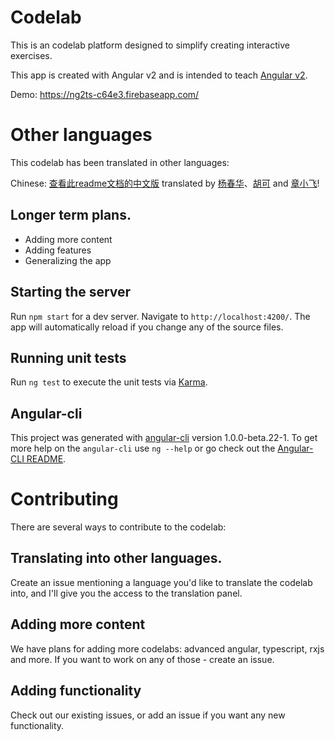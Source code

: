 # Codelab
This is an codelab platform designed to simplify creating interactive exercises.

This app is created with Angular v2 and is intended to teach [Angular v2](https://angular.io).

Demo:
https://ng2ts-c64e3.firebaseapp.com/

# Other languages
This codelab has been translated in other languages:

Chinese: [查看此readme文档的中文版](https://github.com/kirjs/ng2-codelab/blob/master/translations/zh/README.md) translated by [杨春华](https://github.com/jsrj78)、[胡可](https://github.com/KevinHu-1024) and [章小飞](https://github.com/damoqiongqiu)!


## Longer term plans.
* Adding more content
* Adding features
* Generalizing the app

## Starting the server
Run `npm start` for a dev server. Navigate to `http://localhost:4200/`.
The app will automatically reload if you change any of the source files.

## Running unit tests
Run `ng test` to execute the unit tests via [Karma](https://karma-runner.github.io).

## Angular-cli
This project was generated with [angular-cli](https://github.com/angular/angular-cli) version 1.0.0-beta.22-1.
To get more help on the `angular-cli` use `ng --help` or go check out the [Angular-CLI README](https://github.com/angular/angular-cli/blob/master/README.md).

# Contributing
There are several ways to contribute to the codelab:
## Translating into other languages.
Create an issue mentioning a language you'd like to translate the codelab into, and I'll give you the access to the translation panel.

## Adding more content
We have plans for adding more codelabs: advanced angular, typescript, rxjs and more. If you want to work on any of those - create an issue.

## Adding functionality
Check out our existing issues, or add an issue if you want any new functionality.

